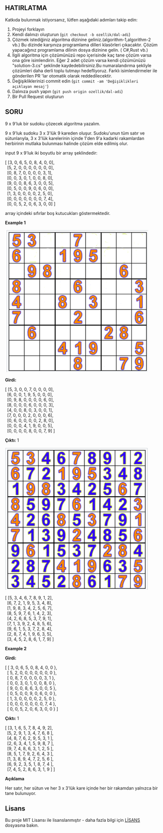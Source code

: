 ## HATIRLATMA

Katkıda bulunmak istiyorsanız, lütfen aşağıdaki adımları takip edin:

1. Projeyi forklayın
2. Kendi dalınızı oluşturun (`git checkout -b ozellik/dal-adi`)
3. Çözmek istediğiniz algoritma dizinine geliniz.(algorithm-1,algorithm-2 vb.) Bu dizinde karşınıza programlama dilleri klasörleri çıkacaktır. Çözüm yapacağınız programlama dilinin dosya dizinine gelin. ( C#,Rust vb.) 
4. İlgili algoritma için çözümünüzü repo içerisinde kaç tane çözüm varsa ona göre isimlendirin. Eğer 2 adet çözüm varsa kendi çözümünüzü "solution-3.cs" şeklinde kaydedebilirsiniz.Bu numaralandırma şekliyle çözümleri daha derli toplu tutmayı hedefliyoruz. Farklı isimlendirmeler ile gönderilen PR 'lar otomatik olarak reddedilecektir.
6. Değişikliklerinizi commit edin (`git commit -am 'Değişiklikleri açıklayan mesaj'`)
7. Dalınıza push yapın (`git push origin ozellik/dal-adi`)
8. Bir Pull Request oluşturun


## SORU 

9 x 9'luk bir sudoku çözecek algoritma yazalım.

9 x 9'luk sudoku 3 x 3'lük 9 kareden oluşur. Sudoku'unun tüm satır ve sütunlarıyla, 
3 x 3'lük karelerinin içinde 1'den 9'a kadarki rakamlardan herbirinin mutlaka bulunması halinde çözüm elde edilmiş olur.

input 9 x 9'luk iki boyutlu bir array şeklindedir:

[ [3, 0, 6, 5, 0, 8, 4, 0, 0],\
&ensp;[5, 2, 0, 0, 0, 0, 0, 0, 0],\
&ensp;[0, 8, 7, 0, 0, 0, 0, 3, 1],\
&ensp;[0, 0, 3, 0, 1, 0, 0, 8, 0],\
&ensp;[9, 0, 0, 8, 6, 3, 0, 0, 5],\
&ensp;[0, 5, 0, 0, 9, 0, 6, 0, 0],\
&ensp;[1, 3, 0, 0, 0, 0, 2, 5, 0],\
&ensp;[0, 0, 0, 0, 0, 0, 0, 7, 4],\
&ensp;[0, 0, 5, 2, 0, 6, 3, 0, 0] ]

array içindeki sıfırlar boş kutucukları göstermektedir.

**Example 1** <br />

![image](./Example1.png) 

**Girdi:** 

[ [5, 3, 0, 0, 7, 0, 0, 0, 0],\
&ensp;[6, 0, 0, 1, 9, 5, 0, 0, 0],\
&ensp;[0, 9, 8, 0, 0, 0, 0, 6, 0],\
&ensp;[8, 0, 0, 0, 6, 0, 0, 0, 3],\
&ensp;[4, 0, 0, 8, 0, 3, 0, 0, 1],\
&ensp;[7, 0, 0, 0, 2, 0, 0, 0, 6],\
&ensp;[0, 6, 0, 0, 0, 0, 2, 8, 0],\
&ensp;[0, 0, 0, 4, 1, 9, 0, 0, 5],\
&ensp;[0, 0, 0, 0, 8, 0, 0, 7, 9] ]
<br />


**Çıktı:** 1  <br />

![image](./Example2.png) 

[ [5, 3, 4, 6, 7, 8, 9, 1, 2],\
&ensp;[6, 7, 2, 1, 9, 5, 3, 4, 8],\
&ensp;[1, 9, 8, 3, 4, 2, 5, 6, 7],\
&ensp;[8, 5, 9, 7, 6, 1, 4, 2, 3],\
&ensp;[4, 2, 6, 8, 5, 3, 7, 9, 1],\
&ensp;[7, 1, 3, 9, 2, 4, 8, 5, 6],\
&ensp;[9, 6, 1, 5, 3, 7, 2, 8, 4],\
&ensp;[2, 8, 7, 4, 1, 9, 6, 3, 5],\
&ensp;[3, 4, 5, 2, 8, 6, 1, 7, 9] ]
<br />

**Example 2** <br />

**Girdi:** 

[ [ 3, 0, 6, 5, 0, 8, 4, 0, 0 },\
&ensp;[ 5, 2, 0, 0, 0, 0, 0, 0, 0 },\
&ensp;[ 0, 8, 7, 0, 0, 0, 0, 3, 1 },\
&ensp;[ 0, 0, 3, 0, 1, 0, 0, 8, 0 },\
&ensp;[ 9, 0, 0, 8, 6, 3, 0, 0, 5 },\
&ensp;[ 0, 5, 0, 0, 9, 0, 6, 0, 0 },\
&ensp;[ 1, 3, 0, 0, 0, 0, 2, 5, 0 },\
&ensp;[ 0, 0, 0, 0, 0, 0, 0, 7, 4 },\
&ensp;[ 0, 0, 5, 2, 0, 6, 3, 0, 0 } ]

**Çıktı:** 1  <br />

[ [3, 1, 6, 5, 7, 8, 4, 9, 2],\
&ensp;[5, 2, 9, 1, 3, 4, 7, 6, 8 ],\
&ensp;[4, 8, 7, 6, 2, 9, 5, 3, 1 ],\
&ensp;[2, 6, 3, 4, 1, 5, 9, 8, 7 ],\
&ensp;[9, 7, 4, 8, 6, 3, 1, 2, 5 ],\
&ensp;[8, 5, 1, 7, 9, 2, 6, 4, 3 ],\
&ensp;[1, 3, 8, 9, 4, 7, 2, 5, 6 ],\
&ensp;[6, 9, 2, 3, 5, 1, 8, 7, 4 ],\
&ensp;[7, 4, 5, 2, 8, 6, 3, 1, 9 ] ]

**Açıklama**

Her satır, her sütun ve her 3 x 3'lük kare içinde her bir rakamdan yalnızca bir tane bulunuyor.
## Lisans

Bu proje MIT Lisansı ile lisanslanmıştır - daha fazla bilgi için [LİSANS](LİSANS) dosyasına bakın.

